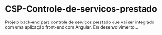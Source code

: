 # CSP-Controle-de-servicos-prestado
Projeto back-end para controle de serviços prestado que vai ser integrado com uma aplicação front-end com Angular.
Em desenvolvimento...
